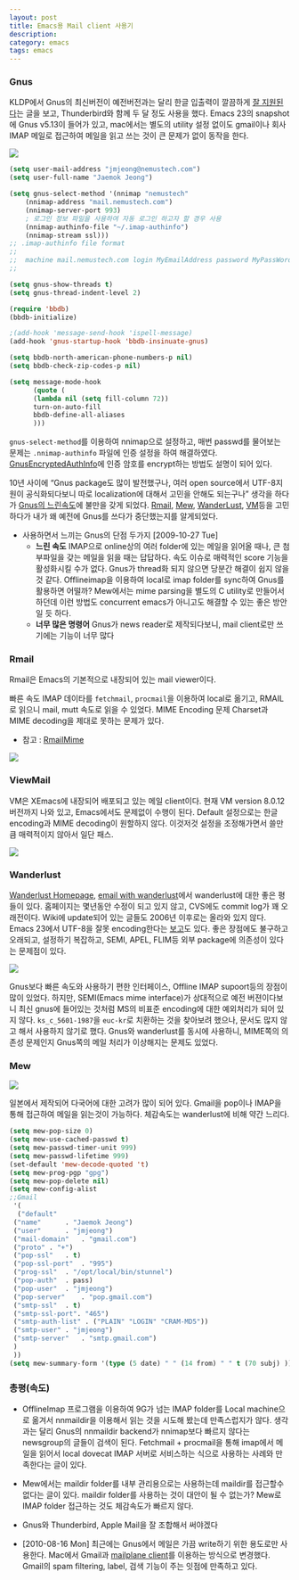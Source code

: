 ```yaml
---
layout: post
title: Emacs용 Mail client 사용기
description: 
category: emacs
tags: emacs
---
```


### Gnus

KLDP에서 Gnus의 최신버전이 예전버전과는 달리 한글 입출력이 깔끔하게 [잘 지원된다](http://kldp.org/node/103560)는 글을 보고, Thunderbird와 함께 두 달 정도 사용을 했다. Emacs 23의 snapshot에 Gnus v5.13이 들어가 있고, mac에서는 별도의 utility 설정 없이도 gmail이나 회사 IMAP 메일로 접근하여 메일을 읽고 쓰는 것이 큰 문제가 없이 동작을 한다.

![](http://farm4.staticflickr.com/3709/13172493964_444951b6d9_o.png)

```lisp
(setq user-mail-address "jmjeong@nemustech.com")
(setq user-full-name "Jaemok Jeong")

(setq gnus-select-method '(nnimap "nemustech"
    (nnimap-address "mail.nemustech.com")
    (nnimap-server-port 993)
    ; 로그인 정보 파일을 사용하여 자동 로그인 하고자 할 경우 사용
    (nnimap-authinfo-file "~/.imap-authinfo")   
    (nnimap-stream ssl)))
;; .imap-authinfo file format 
;;  
;;  machine mail.nemustech.com login MyEmailAddress password MyPassWord port 993
;;

(setq gnus-show-threads t)
(setq gnus-thread-indent-level 2)

(require 'bbdb)                                                       
(bbdb-initialize)                                                     

;(add-hook 'message-send-hook 'ispell-message)
(add-hook 'gnus-startup-hook 'bbdb-insinuate-gnus)

(setq bbdb-north-american-phone-numbers-p nil)
(setq bbdb-check-zip-codes-p nil)

(setq message-mode-hook
      (quote (
      (lambda nil (setq fill-column 72))
      turn-on-auto-fill
      bbdb-define-all-aliases
      )))
```

`gnus-select-method`를 이용하여 nnimap으로 설정하고, 매번 passwd를 물어보는 문제는 `.nnimap-authinfo` 파일에 인증 설정을 하여 해결하였다. [GnusEncryptedAuthInfo](http://www.emacswiki.org/emacs/GnusEncryptedAuthInfo)에 인증 암호를 encrypt하는 방법도 설명이 되어 있다.

10년 사이에 “Gnus package도 많이 발전했구나, 여러 open source에서 UTF-8지원이 공식화되다보니 따로
localization에 대해서 고민을 안해도 되는구나” 생각을 하다가 [Gnus의 느린속도](http://www.emacswiki.org/emacs/GnusSpeed)에 불만을 갖게 되었다. [Rmail](http://www.gnu.org/software/emacs/manual/html_node/emacs/Rmail.html), [Mew](http://www.mew.org/en/), [WanderLust](http://www.emacswiki.org/emacs/WanderLust), [VM](http://www.emacswiki.org/emacs/CategoryViewMail)등을 고민하다가 내가 왜 예전에 Gnus를 쓰다가
중단했는지를 알게되었다.

- 사용하면서 느끼는 Gnus의 단점 두가지 [2009-10-27 Tue]
	- **느린 속도** IMAP으로 online상의 여러 folder에 있는 메일을 읽어올 때나, 큰 첨부파일을 갖는 메일을 읽을 때는 답답하다. 속도 이슈로 매력적인 score 기능을 활성화시킬 수가 없다. Gnus가 thread화 되지 않으면 당분간 해결이 쉽지 않을 것 같다. Offlineimap을 이용하여 local로 imap folder를 sync하여 Gnus를 활용하면 어떨까? Mew에서는 mime parsing을 별도의 C utility로 만들어서 하던데 이런 방법도 concurrent emacs가 아니고도 해결할 수 있는 좋은 방안일 듯 하다.
	- **너무 많은 명령어** Gnus가 news reader로 제작되다보니, mail client로만 쓰기에는 기능이 너무 많다

### Rmail

Rmail은 Emacs의 기본적으로 내장되어 있는 mail viewer이다.

빠른 속도 IMAP 데이타를 `fetchmail`, `procmail`을 이용하여 local로 옮기고, RMAIL로 읽으니 mail, mutt 속도로 읽을 수 있었다. MIME Encoding 문제 Charset과 MIME decoding을 제대로 못하는 문제가 있다. 

- 참고 : [RmailMime](http://www.emacswiki.org/emacs/RmailMime)

![](http://farm3.staticflickr.com/2772/13172578364_9d6dc3a549_o.png)

### ViewMail

VM은 XEmacs에 내장되어 배포되고 있는 메일 client이다. 현재 VM version 8.0.12 버전까지 나와 있고,
Emacs에서도 문제없이 수행이 된다. Default 설정으로는 한글 encoding과 MIME decoding이 원할하지 않다. 이것저것 설정을 조정해가면서 쓸만큼 매력적이지 않아서 일단 패스.

![](http://farm8.staticflickr.com/7159/13172426543_4359ccf4e3_o.png)

### Wanderlust

[Wanderlust Homepage](http://www.gohome.org/wl/),
[email with wanderlust](http://emacs-fu.blogspot.com/2009/06/e-mail-with-wanderlust.html)에서 wanderlust에 대한 좋은 평들이 있다. 홈페이지는 몇년동안 수정이 되고 있지 않고, CVS에도 commit log가 꽤 오래전이다. Wiki에 update되어 있는 글들도 2006년 이후로는 올라와 있지 않다. Emacs 23에서 UTF-8을 잘못 encoding한다는 [보고](http://www.emacswiki.org/emacs/WlEmacsTwentyThree)도 있다. 좋은 장점에도 불구하고 오래되고, 설정하기 복잡하고, SEMI, APEL, FLIM등 외부 package에 의존성이 있다는 문제점이 있다.

![](http://farm4.staticflickr.com/3680/13172627694_4846aa891d_o.png)

Gnus보다 빠른 속도와 사용하기 편한 인터페이스, Offline IMAP supoort등의 장점이 많이 있었다. 하지만, SEMI(Emacs mime interface)가 상대적으로 예전 버젼이다보니 최신 gnus에 들어있는 것처럼 MS의 비표준 encoding에 대한 예외처리가 되어 있지 않다. `ks_c_5601-1987`을 `euc-kr`로 치환하는 것을 찾아보려 했으나, 문서도 많지 않고 해서 사용하지 않기로 했다. Gnus와 wanderlust를 동시에 사용하니, MIME쪽의 의존성 문제인지 Gnus쪽의 메일 처리가 이상해지는 문제도 있었다.

### Mew

![](http://farm4.staticflickr.com/3696/13172485103_c37ca2abc1_o.png)

일본에서 제작되어 다국어에 대한 고려가 많이 되어 있다. Gmail을 pop이나 IMAP을 통해 접근하여 메일을 읽는것이 가능하다. 체감속도는 wanderlust에 비해 약간 느리다.

```lisp
(setq mew-pop-size 0)
(setq mew-use-cached-passwd t)
(setq mew-passwd-timer-unit 999)
(setq mew-passwd-lifetime 999)
(set-default 'mew-decode-quoted 't)  
(setq mew-prog-pgp "gpg")
(setq mew-pop-delete nil)
(setq mew-config-alist 
;;Gmail
 '(
  ("default"
 ("name"      . "Jaemok Jeong")
 ("user"      . "jmjeong")
 ("mail-domain"   . "gmail.com")
 ("proto" . "+")
 ("pop-ssl"   . t)
 ("pop-ssl-port"  . "995")
 ("prog-ssl"  . "/opt/local/bin/stunnel")
 ("pop-auth"  . pass)
 ("pop-user"  . "jmjeong")
 ("pop-server"    . "pop.gmail.com")
 ("smtp-ssl"  . t)
 ("smtp-ssl-port". "465")
 ("smtp-auth-list" . ("PLAIN" "LOGIN" "CRAM-MD5"))
 ("smtp-user" . "jmjeong")
 ("smtp-server"   . "smtp.gmail.com")
 )
 ))
(setq mew-summary-form '(type (5 date) " " (14 from) " " t (70 subj) ))
```

### 총평(속도)

- OfflineImap 프로그램을 이용하여 9G가 넘는 IMAP folder를 Local machine으로 옮겨서 nnmaildir을 이용해서 읽는 것을 시도해 봤는데 만족스럽지가 않다. 생각과는 달리 Gnus의 nnmaildir backend가  nnimap보다 빠르지 않다는 newsgroup의 글들이 검색이 된다. Fetchmail + procmail을 통해 imap에서 메일을 읽어서 local dovecat IMAP 서버로 서비스하는 식으로 사용하는 사례와 만족한다는 글이 있다.

- Mew에서는 maildir folder를 내부 관리용으로는 사용하는데 maildir를 접근할수 없다는 글이
  있다. maildir folder를 사용하는 것이 대안이 될 수 없는가? Mew로 IMAP folder 접근하는 것도
  체감속도가 빠르지 않다.

- Gnus와 Thunderbird, Apple Mail을 잘 조합해서 써야겠다

- [2010-08-16 Mon] 최근에는 Gnus에서 메일은 가끔 write하기 위한 용도로만 사용한다. Mac에서 Gmail과 [mailplane client](http://mailplaneapp.com/)를 이용하는 방식으로 변경했다. Gmail의 spam filtering, label, 검색 기능이 주는 잇점에 만족하고 있다.


